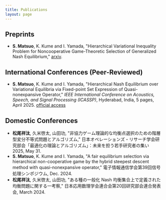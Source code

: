 ```yaml
---
title: Publications
layout: page
---
```


## Preprints
- **S. Matsuo**, K. Kume and I. Yamada, "Hierarchical Variational Inequality Problem for Noncooperative Game-Theoretic Selection of Generalized Nash Equilibrium," [arxiv](https://arxiv.org/abs/2504.03208).

## International Conferences (Peer-Reviewed)
- **S. Matsuo**, K. Kume and I. Yamada, "Hierarchical Nash Equilibrium over Variational Equilibria via Fixed-point Set Expression of Quasi-nonexpansive Operator," _IEEE International Conference on Acoustics, Speech, and Signal Processing (ICASSP)_, Hyderabad, India, 5 pages, April 2025. [official access](https://ieeexplore.ieee.org/stamp/stamp.jsp?arnumber=10888469)

## Domestic Conferences
- **松尾祥汰**, 久米啓太, 山田功, "非協力ゲーム理論的な均衡点選択のための階層型変分不等式問題とアルゴリズム," 日本オペレーションズ・リサーチ学会研究部会「最適化の理論とアルゴリズム」：未来を担う若手研究者の集い 2025, May 31.
- **S. Matsuo**, K. Kume and I. Yamada, "A fair equilibrium selection via hierarchical non-cooperative game by the hybrid steepest descent method
with quasi-nonexpansive operator," 電子情報通信学会第39回信号処理シンポジウム, Dec. 2024.
- **松尾祥汰**, 久米啓太, 山田功, "ある種の一般化 Nash 均衡集合上で定義された均衡問題に関する一考察," 日本応用数理学会連合会第20回研究部会連合発表会, March 2024.
